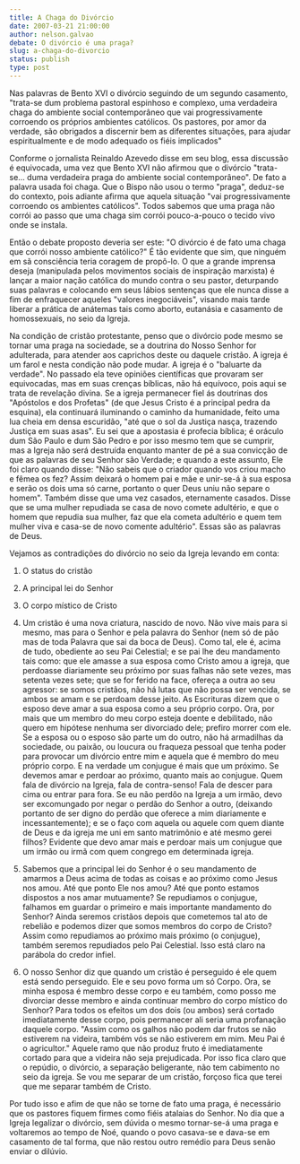 ```yaml
---
title: A Chaga do Divórcio
date: 2007-03-21 21:00:00
author: nelson.galvao
debate: O divórcio é uma praga?
slug: a-chaga-do-divorcio
status: publish 
type: post
---
```


Nas palavras de Bento XVI o divórcio seguindo de um segundo casamento, "trata-se dum problema pastoral espinhoso e complexo, uma verdadeira chaga do ambiente social contemporâneo que vai progressivamente corroendo os próprios ambientes católicos. Os pastores, por amor da verdade, são obrigados a discernir bem as diferentes situações, para ajudar espiritualmente e de modo adequado os fiéis implicados"  

  

Conforme o jornalista Reinaldo Azevedo disse em seu blog, essa discussão é equivocada, uma vez que Bento XVI não afirmou que o divórcio "trata-se... duma verdadeira praga do ambiente social contemporâneo". De fato a palavra usada foi chaga. Que o Bispo não usou o termo "praga", deduz-se do contexto, pois adiante afirma que aquela situação "vai progressivamente corroendo os ambientes católicos". Todos sabemos que uma praga não corrói ao passo que uma chaga sim corrói pouco-a-pouco o tecido vivo onde se instala.   

  

Então o debate proposto deveria ser este: "O divórcio é de fato uma chaga que corrói nosso ambiente católico?" É tão evidente que sim, que ninguém em sã consciência teria coragem de propô-lo. O que a grande imprensa deseja (manipulada pelos movimentos sociais de inspiração marxista) é lançar a maior nação católica do mundo contra o seu pastor, deturpando suas palavras e colocando em seus lábios sentenças que ele nunca disse a fim de enfraquecer aqueles "valores inegociáveis", visando mais tarde liberar a prática de anátemas tais como aborto, eutanásia e casamento de homossexuais, no seio da Igreja.  

  

Na condição de cristão protestante, penso que o divórcio pode mesmo se tornar uma praga na sociedade, se a doutrina do Nosso Senhor for adulterada, para atender aos caprichos deste ou daquele cristão. A igreja é um farol e nesta condição não pode mudar. A igreja é o "baluarte da verdade". No passado ela teve opiniões científicas que provaram ser equivocadas, mas em suas crenças bíblicas, não há equívoco, pois aqui se trata de revelação divina. Se a igreja permanecer fiel ás doutrinas dos "Apóstolos e dos Profetas" (de que Jesus Cristo é a principal pedra da esquina), ela continuará iluminando o caminho da humanidade, feito uma lua cheia em densa escuridão, "até que o sol da Justiça nasça, trazendo Justiça em suas asas". Eu sei que a apostasia é profecia bíblica; é oráculo dum São Paulo e dum São Pedro e por isso mesmo tem que se cumprir, mas a Igreja não será destruída enquanto manter de pé a sua convicção de que as palavras de seu Senhor são Verdade; e quando a este assunto, Ele foi claro quando disse: "Não sabeis que o criador quando vos criou macho e fêmea os fez? Assim deixará o homem pai e mãe e unir-se-á à sua esposa e serão os dois uma só carne, portanto o quer Deus uniu não separe o homem". Também disse que uma vez casados, eternamente casados. Disse que se uma mulher repudiada se casa de novo comete adultério, e que o homem que repudia sua mulher, faz que ela cometa adultério e quem tem mulher viva e casa-se de novo comente adultério". Essas são as palavras de Deus.  

Vejamos as contradições do divórcio no seio da Igreja levando em conta:  

1. O status do cristão  

2. A principal lei do Senhor  

3. O corpo místico de Cristo  

1. Um cristão é uma nova criatura, nascido de novo. Não vive mais para si mesmo, mas para o Senhor e pela palavra do Senhor (nem só de pão mas de toda Palavra que sai da boca de Deus). Como tal, ele é, acima de tudo, obediente ao seu Pai Celestial; e se pai lhe deu mandamento tais como: que ele amasse a sua esposa como Cristo amou a igreja, que perdoasse diariamente seu próximo por suas falhas não sete vezes, mas setenta vezes sete; que se for ferido na face, ofereça a outra ao seu agressor: se somos cristãos, não há lutas que não possa ser vencida, se ambos se amam e se perdoam desse jeito. As Escrituras dizem que o esposo deve amar a sua esposa como a seu próprio corpo. Ora, por mais que um membro do meu corpo esteja doente e debilitado, não quero em hipótese nenhuma ser divorciado dele; prefiro morrer com ele. Se a esposa ou o esposo são parte um do outro, não há armadilhas da sociedade, ou paixão, ou loucura ou fraqueza pessoal que tenha poder para provocar um divórcio entre mim e aquela que é membro do meu próprio corpo. E na verdade um conjugue é mais que um próximo. Se devemos amar e perdoar ao próximo, quanto mais ao conjugue. Quem fala de divórcio na Igreja, fala de contra-senso! Fala de descer para cima ou entrar para fora. Se eu não perdôo na Igreja a um irmão, devo ser excomungado por negar o perdão do Senhor a outro, (deixando portanto de ser digno do perdão que oferece a mim diariamente e incessantemente); e se o faço com aquela ou aquele com quem diante de Deus e da igreja me uni em santo matrimônio e até mesmo gerei filhos? Evidente que devo amar mais e perdoar mais um conjugue que um irmão ou irmã com quem congrego em determinada igreja.  

2. Sabemos que a principal lei do Senhor é o seu mandamento de amarmos a Deus acima de todas as coisas e ao próximo como Jesus nos amou. Até que ponto Ele nos amou? Até que ponto estamos dispostos a nos amar mutuamente? Se repudiamos o conjugue, falhamos em guardar o primeiro e mais importante mandamento do Senhor? Ainda seremos cristãos depois que cometemos tal ato de rebelião e podemos dizer que somos membros do corpo de Cristo? Assim como repudiamos ao próximo mais próximo (o conjugue), também seremos repudiados pelo Pai Celestial. Isso está claro na parábola do credor infiel.  

3. O nosso Senhor diz que quando um cristão é perseguido é ele quem está sendo perseguido. Ele e seu povo forma um só Corpo. Ora, se minha esposa é membro desse corpo e eu também, como posso me divorciar desse membro e ainda continuar membro do corpo místico do Senhor? Para todos os efeitos um dos dois (ou ambos) será cortado imediatamente desse corpo, pois permanecer ali seria uma profanação daquele corpo. "Assim como os galhos não podem dar frutos se não estiverem na videira, também vós se não estiverem em mim. Meu Pai é o agricultor." Aquele ramo que não produz fruto é imediatamente cortado para que a videira não seja prejudicada. Por isso fica claro que o repúdio, o divórcio, a separação beligerante, não tem cabimento no seio da igreja. Se vou me separar de um cristão, forçoso fica que terei que me separar também de Cristo.  

  

Por tudo isso e afim de que não se torne de fato uma praga, é necessário que os pastores fiquem firmes como fiéis atalaias do Senhor. No dia que a Igreja legalizar o divórcio, sem dúvida o mesmo tornar-se-á uma praga e voltaremos ao tempo de Noé, quando o povo casava-se e dava-se em casamento de tal forma, que não restou outro remédio para Deus senão enviar o dilúvio.

